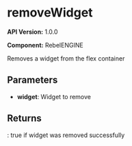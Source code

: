 # removeWidget

**API Version:** 1.0.0

**Component:** RebelENGINE

Removes a widget from the flex container

## Parameters

- **widget**: Widget to remove

## Returns

: true if widget was removed successfully

